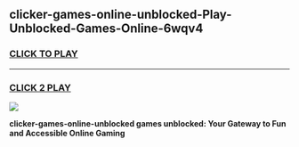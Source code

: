 
## clicker-games-online-unblocked-Play-Unblocked-Games-Online-6wqv4
<h3>
<a href="https://premium76.site?title=clicker-games-online-unblocked&ref=25A">CLICK TO PLAY</a></h3>
<hr>

<h3>
<a href="https://premium76.site?title=clicker-games-online-unblocked&ref=25A">CLICK 2 PLAY</a>
  
</h3>

<a href="https://premium76.site?title=clicker-games-online-unblocked&ref=25A"><img src="https://clearcache.store/games.png"></a>


**clicker-games-online-unblocked games unblocked: Your Gateway to Fun and Accessible Online Gaming**
